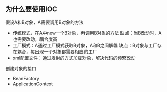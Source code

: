 ## 为什么要使用IOC

假设A和B对象，A需要调用B对象的方法
* 传统模式，在A中new一个B对象，再调用B对象的方法
    缺点：当B改动时，A也需要改动，耦合度高
* 工厂模式：A通过工厂模式获取B对象，A和B之间解耦
    缺点：B对象与工厂存在耦合，每出现一个对象都需要相应的工厂
* xml配置文件：通过发射的方式加载对象，解决代码的频繁改动

创建对象的接口
* BeanFactory
* ApplicationContext